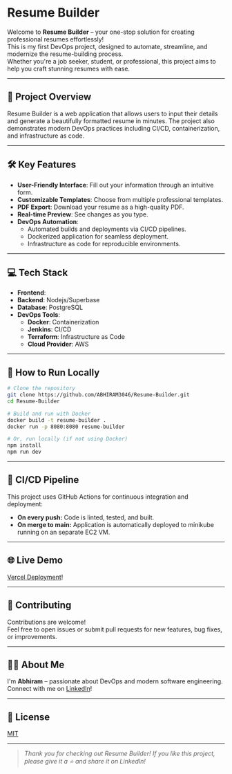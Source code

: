 # Resume Builder

Welcome to **Resume Builder** – your one-stop solution for creating professional resumes effortlessly!  
This is my first DevOps project, designed to automate, streamline, and modernize the resume-building process.  
Whether you're a job seeker, student, or professional, this project aims to help you craft stunning resumes with ease.

---

## 🚀 Project Overview

Resume Builder is a web application that allows users to input their details and generate a beautifully formatted resume in minutes. The project also demonstrates modern DevOps practices including CI/CD, containerization, and infrastructure as code.

---

## 🛠️ Key Features

- **User-Friendly Interface**: Fill out your information through an intuitive form.
- **Customizable Templates**: Choose from multiple professional templates.
- **PDF Export**: Download your resume as a high-quality PDF.
- **Real-time Preview**: See changes as you type.
- **DevOps Automation**:  
  - Automated builds and deployments via CI/CD pipelines.
  - Dockerized application for seamless deployment.
  - Infrastructure as code for reproducible environments.

---

## 💻 Tech Stack

- **Frontend**: 
- **Backend**: Nodejs/Superbase
- **Database**: PostgreSQL
- **DevOps Tools**:
  - **Docker**: Containerization
  - **Jenkins**: CI/CD
  - **Terraform**: Infrastructure as Code
  - **Cloud Provider**: AWS

---

## 🚦 How to Run Locally

```bash
# Clone the repository
git clone https://github.com/ABHIRAM3046/Resume-Builder.git
cd Resume-Builder

# Build and run with Docker
docker build -t resume-builder .
docker run -p 8080:8080 resume-builder

# Or, run locally (if not using Docker)
npm install
npm run dev
```

---

## 🧩 CI/CD Pipeline

This project uses GitHub Actions for continuous integration and deployment:

- **On every push:** Code is linted, tested, and built.
- **On merge to main:** Application is automatically deployed to minikube running on an separate EC2 VM.

---

<!--## 📸 Screenshots

<!-- Add screenshots/gifs of your app here -->
<!-- Example: ![Demo](screenshots/demo.png) -->

<!---->

## 🌐 Live Demo

[Vercel Deployment](https://resume-builderoi.vercel.app/)!

---

## 🤝 Contributing

Contributions are welcome!  
Feel free to open issues or submit pull requests for new features, bug fixes, or improvements.

---

## 🙋‍♂️ About Me

I'm **Abhiram** – passionate about DevOps and modern software engineering.  
Connect with me on [LinkedIn](https://www.linkedin.com/in/abhiram-varma-jampana-6131ab267/)!

---

## 📄 License

[MIT](LICENSE)

---

> _Thank you for checking out Resume Builder! If you like this project, please give it a ⭐ and share it on LinkedIn!_
